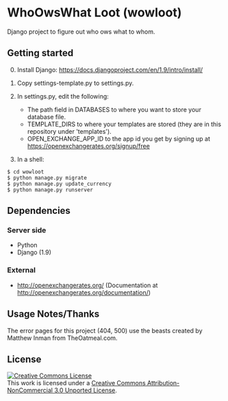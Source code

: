 WhoOwsWhat Loot (wowloot)
=========================
Django project to figure out who ows what to whom.

Getting started
---------------

0. Install Django: https://docs.djangoproject.com/en/1.9/intro/install/

1. Copy settings-template.py to settings.py.
2. In settings.py, edit the following:
	* The path field in DATABASES to where you want to store your database file.
	* TEMPLATE_DIRS to where your templates are stored (they are in this repository under 'templates').
	* OPEN_EXCHANGE_APP_ID to the app id you get by signing up at https://openexchangerates.org/signup/free
3. In a shell:
```
$ cd wowloot
$ python manage.py migrate
$ python manage.py update_currency
$ python manage.py runserver
```

Dependencies
------------
### Server side
* Python
* Django (1.9)

### External
* http://openexchangerates.org/ (Documentation at http://openexchangerates.org/documentation/)

Usage Notes/Thanks
-----------
The error pages for this project (404, 500) use the beasts created by Matthew Inman from TheOatmeal.com.


License
-------
<a rel="license" href="http://creativecommons.org/licenses/by-nc/3.0/"><img alt="Creative Commons License" style="border-width:0" src="http://i.creativecommons.org/l/by-nc/3.0/88x31.png" /></a><br />This work is licensed under a <a rel="license" href="http://creativecommons.org/licenses/by-nc/3.0/">Creative Commons Attribution-NonCommercial 3.0 Unported License</a>.

